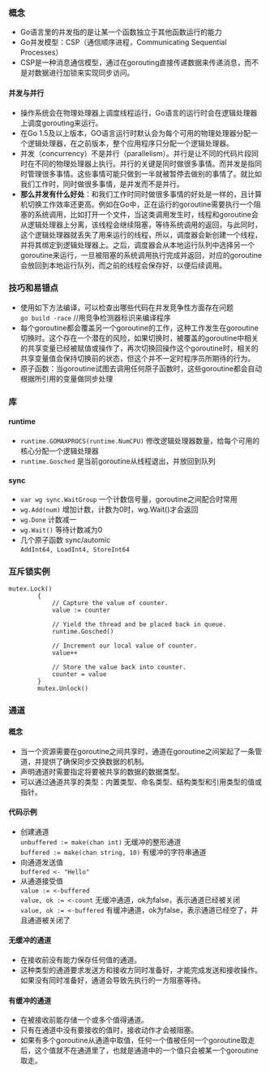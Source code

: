 ### 概念
- Go语言里的并发指的是让某一个函数独立于其他函数运行的能力
- Go并发模型：CSP（通信顺序进程，Communicating Sequential Processes）
- CSP是一种消息通信模型，通过在gorouting直接传递数据来传递消息，而不是对数据进行加锁来实现同步访问。

#### 并发与并行
- 操作系统会在物理处理器上调度线程运行，Go语言的运行时会在逻辑处理器上调度gorouting来运行。
- 在Go 1.5及以上版本，GO语言运行时默认会为每个可用的物理处理器分配一个逻辑处理器，在之前版本，整个应用程序只分配一个逻辑处理器。
- 并发（concurrency）不是并行（parallelism）。并行是让不同的代码片段同时在不同的物理处理器上执行。并行的关键是同时做很多事情。而并发是指同时管理很多事情。这些事情可能只做到一半就被暂停去做别的事情了。就比如我们工作时，同时做很多事情，是并发而不是并行。
- **那么并发有什么好处**：和我们工作时同时做很多事情的好处是一样的，且计算机切换工作效率还更高。例如在Go中，正在运行的goroutine需要执行一个阻塞的系统调用，比如打开一个文件，当这类调用发生时，线程和goroutine会从逻辑处理器上分离，该线程会继续阻塞，等待系统调用的返回，与此同时，这个逻辑处理器就丢失了用来运行的线程，所以，调度器会新创建一个线程，并将其绑定到逻辑处理器上。之后，调度器会从本地运行队列中选择另一个goroutine来运行，一旦被阻塞的系统调用执行完成并返回，对应的goroutine会放回到本地运行队列，而之前的线程会保存好，以便后续调用。


### 技巧和易错点 
- 使用如下方法编译，可以检查出哪些代码在并发竞争性方面存在问题  
`go build -race` //用竞争检测器标识来编译程序
- 每个goroutine都会覆盖另一个goroutine的工作，这种工作发生在goroutine切换时。这个存在一个潜在的风险，如果切换时，被覆盖的goroutine中相关的共享变量已经被赋值或操作了，再次切换回操作这个goroutine时，相关的共享变量值会保持切换前的状态，但这个并不一定时程序员所期待的行为。
- 原子函数：当goroutine试图去调用任何原子函数时，这些goroutine都会自动根据所引用的变量做同步处理

### 库
#### runtime
- `runtime.GOMAXPROCS(runtime.NumCPU)`  修改逻辑处理器数量，给每个可用的核心分配一个逻辑处理器
- `runtime.Gosched`  是当前goroutine从线程退出，并放回到队列

#### sync
- `var wg sync.WaitGroup`  一个计数信号量，goroutine之间配合时常用
- `wg.Add(num)`  增加计数，计数为0时，wg.Wait()才会返回
- `wg.Done`  计数减一
- `wg.Wait()`  等待计数减为0
- 几个原子函数 sync/automic  
```AddInt64, LoadInt4, StoreInt64```

### 互斥锁实例
```
mutex.Lock()
		{
			// Capture the value of counter.
			value := counter

			// Yield the thread and be placed back in queue.
			runtime.Gosched()

			// Increment our local value of counter.
			value++

			// Store the value back into counter.
			counter = value
		}
		mutex.Unlock()
```

### 通道
#### 概念
- 当一个资源需要在goroutine之间共享时，通道在goroutine之间架起了一条管道，并提供了确保同步交换数据的机制。
- 声明通道时需要指定将要被共享的数据的数据类型。
- 可以通过通道共享的类型：内置类型、命名类型、结构类型和引用类型的值或指针。

#### 代码示例
- 创建通道  
```unbuffered := make(chan int)``` 无缓冲的整形通道  
```buffered := make(chan string, 10)``` 有缓冲的字符串通道
- 向通道发送值  
```buffered <- "Hello"```
- 从通道接受值  
```value := <-buffered```  
```value, ok := <-count```  无缓冲通道，ok为false，表示通道已经被关闭  
```value, ok := <-buffered``` 有缓冲通道，ok为false，表示通道已经空了，并且通道被关闭了
#### 无缓冲的通道
- 在接收前没有能力保存任何值的通道。
- 这种类型的通道要求发送方和接收方同时准备好，才能完成发送和接收操作。如果没有同时准备好，通道会导致先执行的一方阻塞等待。

#### 有缓冲的通道
- 在被接收前能存储一个或多个值得通道。
- 只有在通道中没有要接收的值时，接收动作才会被阻塞。
- 如果有多个goroutine从通道中取值，任何一个值被任何一个goroutine取走后，这个值就不在通道里了，也就是通道中的一个值只会被某一个goroutine取走。
